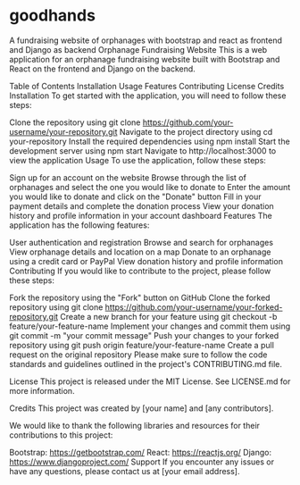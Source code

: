 # goodhands
A fundraising website of orphanages with bootstrap and react as frontend and Django as backend
Orphanage Fundraising Website
This is a web application for an orphanage fundraising website built with Bootstrap and React on the frontend and Django on the backend.

Table of Contents
Installation
Usage
Features
Contributing
License
Credits
Installation
To get started with the application, you will need to follow these steps:

Clone the repository using git clone https://github.com/your-username/your-repository.git
Navigate to the project directory using cd your-repository
Install the required dependencies using npm install
Start the development server using npm start
Navigate to http://localhost:3000 to view the application
Usage
To use the application, follow these steps:

Sign up for an account on the website
Browse through the list of orphanages and select the one you would like to donate to
Enter the amount you would like to donate and click on the "Donate" button
Fill in your payment details and complete the donation process
View your donation history and profile information in your account dashboard
Features
The application has the following features:

User authentication and registration
Browse and search for orphanages
View orphanage details and location on a map
Donate to an orphanage using a credit card or PayPal
View donation history and profile information
Contributing
If you would like to contribute to the project, please follow these steps:

Fork the repository using the "Fork" button on GitHub
Clone the forked repository using git clone https://github.com/your-username/your-forked-repository.git
Create a new branch for your feature using git checkout -b feature/your-feature-name
Implement your changes and commit them using git commit -m "your commit message"
Push your changes to your forked repository using git push origin feature/your-feature-name
Create a pull request on the original repository
Please make sure to follow the code standards and guidelines outlined in the project's CONTRIBUTING.md file.

License
This project is released under the MIT License. See LICENSE.md for more information.

Credits
This project was created by [your name] and [any contributors].

We would like to thank the following libraries and resources for their contributions to this project:

Bootstrap: https://getbootstrap.com/
React: https://reactjs.org/
Django: https://www.djangoproject.com/
Support
If you encounter any issues or have any questions, please contact us at [your email address].
